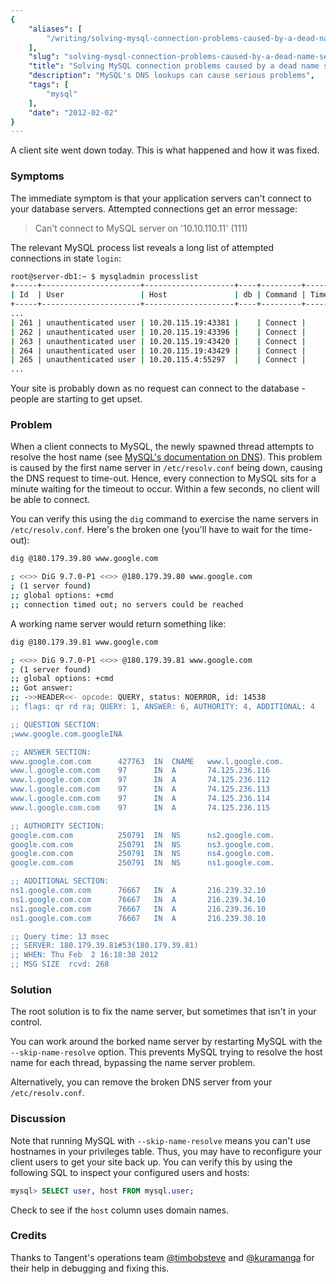 ```yaml
---
{
    "aliases": [
        "/writing/solving-mysql-connection-problems-caused-by-a-dead-name-server"
    ],
    "slug": "solving-mysql-connection-problems-caused-by-a-dead-name-server",
    "title": "Solving MySQL connection problems caused by a dead name server",
    "description": "MySQL's DNS lookups can cause serious problems",
    "tags": [
        "mysql"
    ],
    "date": "2012-02-02"
}
---
```



A client site went down today. This is what happened and how it was
fixed.

### Symptoms

The immediate symptom is that your application servers can't connect to
your database servers. Attempted connections get an error message:

> Can't connect to MySQL server on '10.10.110.11' (111)

The relevant MySQL process list reveals a long list of attempted
connections in state `login`:

``` bash
root@server-db1:~ $ mysqladmin processlist
+-----+----------------------+--------------------+----+---------+------+-------+
| Id  | User                 | Host               | db | Command | Time | State |
+-----+----------------------+--------------------+----+---------+------+-------+
...
| 261 | unauthenticated user | 10.20.115.19:43381 |    | Connect |      | login |
| 262 | unauthenticated user | 10.20.115.19:43396 |    | Connect |      | login |
| 263 | unauthenticated user | 10.20.115.19:43420 |    | Connect |      | login |
| 264 | unauthenticated user | 10.20.115.19:43429 |    | Connect |      | login |
| 265 | unauthenticated user | 10.20.115.4:55297  |    | Connect |      | login |
...
```

Your site is probably down as no request can connect to the database -
people are starting to get upset.

### Problem

When a client connects to MySQL, the newly spawned thread attempts to
resolve the host name (see [MySQL's documentation on
DNS](http://dev.mysql.com/doc/refman/5.0/en/dns.html)). This problem is
caused by the first name server in `/etc/resolv.conf` being down,
causing the DNS request to time-out. Hence, every connection to MySQL
sits for a minute waiting for the timeout to occur. Within a few
seconds, no client will be able to connect.

You can verify this using the `dig` command to exercise the name servers
in `/etc/resolv.conf`. Here's the broken one (you'll have to wait for
the time-out):

``` bash
dig @180.179.39.80 www.google.com

; <<>> DiG 9.7.0-P1 <<>> @180.179.39.80 www.google.com
; (1 server found)
;; global options: +cmd
;; connection timed out; no servers could be reached
```

A working name server would return something like:

``` bash
dig @180.179.39.81 www.google.com

; <<>> DiG 9.7.0-P1 <<>> @180.179.39.81 www.google.com
; (1 server found)
;; global options: +cmd
;; Got answer:
;; ->>HEADER<<- opcode: QUERY, status: NOERROR, id: 14538
;; flags: qr rd ra; QUERY: 1, ANSWER: 6, AUTHORITY: 4, ADDITIONAL: 4

;; QUESTION SECTION:
;www.google.com.googleINA

;; ANSWER SECTION:
www.google.com.com      427763  IN  CNAME   www.l.google.com.
www.l.google.com.com    97      IN  A       74.125.236.116
www.l.google.com.com    97      IN  A       74.125.236.112
www.l.google.com.com    97      IN  A       74.125.236.113
www.l.google.com.com    97      IN  A       74.125.236.114
www.l.google.com.com    97      IN  A       74.125.236.115

;; AUTHORITY SECTION:
google.com.com          250791  IN  NS      ns2.google.com.
google.com.com          250791  IN  NS      ns3.google.com.
google.com.com          250791  IN  NS      ns4.google.com.
google.com.com          250791  IN  NS      ns1.google.com.

;; ADDITIONAL SECTION:
ns1.google.com.com      76667   IN  A       216.239.32.10
ns1.google.com.com      76667   IN  A       216.239.34.10
ns1.google.com.com      76667   IN  A       216.239.36.10
ns1.google.com.com      76667   IN  A       216.239.38.10

;; Query time: 13 msec
;; SERVER: 180.179.39.81#53(180.179.39.81)
;; WHEN: Thu Feb  2 16:18:38 2012
;; MSG SIZE  rcvd: 268
```

### Solution

The root solution is to fix the name server, but sometimes that isn't in
your control.

You can work around the borked name server by restarting MySQL with the
`--skip-name-resolve` option. This prevents MySQL trying to resolve the
host name for each thread, bypassing the name server problem.

Alternatively, you can remove the broken DNS server from your
`/etc/resolv.conf`.

### Discussion

Note that running MySQL with `--skip-name-resolve` means you can't use
hostnames in your privileges table. Thus, you may have to reconfigure
your client users to get your site back up. You can verify this by using
the following SQL to inspect your configured users and hosts:

``` sql
mysql> SELECT user, host FROM mysql.user;
```

Check to see if the `host` column uses domain names.

### Credits

Thanks to Tangent's operations team
[@timbobsteve](https://twitter.com/#!/timbobsteve) and
[@kuramanga](https://twitter.com/#!/kuramanga) for their help in
debugging and fixing this.
